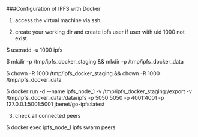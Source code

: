 ###Configuration of IPFS with Docker

1. access the virtual machine via ssh

2. create your working dir and create ipfs user if user with uid 1000 not exist

$ useradd -u 1000 ipfs

$ mkdir -p /tmp/ipfs_docker_staging && mkdir -p /tmp/ipfs_docker_data

$ chown -R 1000 /tmp/ipfs_docker_staging && chown -R 1000 /tmp/ipfs_docker_data

$ docker run -d --name ipfs_node_1 -v /tmp/ipfs_docker_staging:/export -v /tmp/ipfs_docker_data:/data/ipfs -p 5050:5050 -p 4001:4001 -p 127.0.0.1:5001:5001 jbenet/go-ipfs:latest

3. check all connected peers

$ docker exec ipfs_node_1 ipfs swarm peers